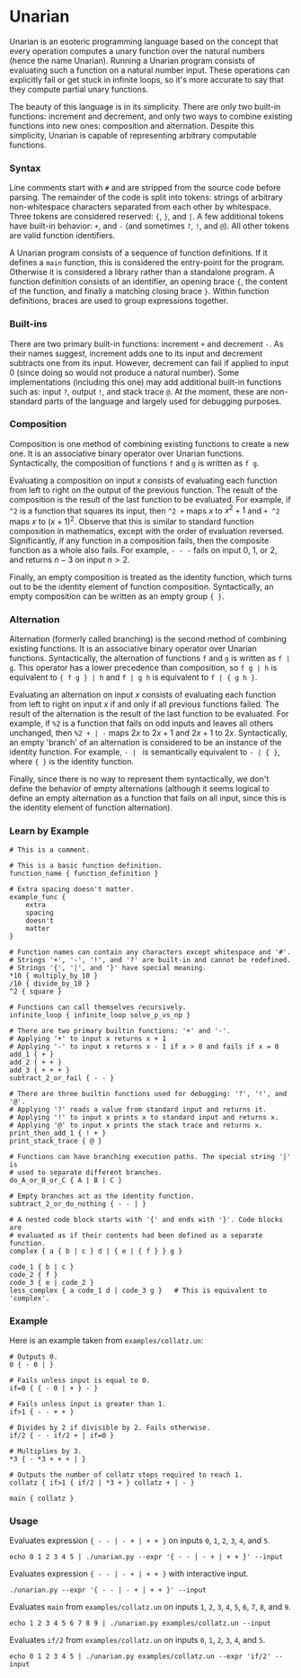 # Unarian

Unarian is an esoteric programming language based on the concept that every operation computes a unary function over the natural numbers (hence the name Unarian). Running a Unarian program consists of evaluating such a function on a natural number input. These operations can explicitly fail or get stuck in infinite loops, so it's more accurate to say that they compute partial unary functions.

The beauty of this language is in its simplicity. There are only two built-in functions: increment and decrement, and only two ways to combine existing functions into new ones: composition and alternation. Despite this simplicity, Unarian is capable of representing arbitrary computable functions.



### Syntax

Line comments start with `#` and are stripped from the source code before parsing. The remainder of the code is split into tokens: strings of arbitrary non-whitespace characters separated from each other by whitespace. Three tokens are considered reserved: `{`, `}`, and `|`. A few additional tokens have built-in behavior: `+`, and `-` (and sometimes `?`, `!`, and `@`). All other tokens are valid function identifiers.

A Unarian program consists of a sequence of function definitions. If it defines a `main` function, this is considered the entry-point for the program. Otherwise it is considered a library rather than a standalone program. A function definition consists of an identifier, an opening brace `{`, the content of the function, and finally a matching closing brace `}`. Within function definitions, braces are used to group expressions together.



### Built-ins

There are two primary built-in functions: increment `+` and decrement `-`. As their names suggest, increment adds one to its input and decrement subtracts one from its input. However, decrement can fail if applied to input $0$ (since doing so would not produce a natural number). Some implementations (including this one) may add additional built-in functions such as: input `?`, output `!`, and stack trace `@`. At the moment, these are non-standard parts of the language and largely used for debugging purposes.



### Composition

Composition is one method of combining existing functions to create a new one. It is an associative binary operator over Unarian functions. Syntactically, the composition of functions `f` and `g` is written as `f g`.

Evaluating a composition on input $x$ consists of evaluating each function from left to right on the output of the previous function. The result of the composition is the result of the last function to be evaluated. For example, if `^2` is a function that squares its input, then `^2 +` maps $x$ to $x^2 + 1$ and `+ ^2` maps $x$ to $(x + 1)^2$. Observe that this is similar to standard function composition in mathematics, except with the order of evaluation reversed. Significantly, if any function in a composition fails, then the composite function as a whole also fails. For example, `- - -` fails on input $0$, $1$, or $2$, and returns $n - 3$ on input $n > 2$.

Finally, an empty composition is treated as the identity function, which turns out to be the identity element of function composition. Syntactically, an empty composition can be written as an empty group `{ }`.



### Alternation

Alternation (formerly called branching) is the second method of combining existing functions. It is an associative binary operator over Unarian functions. Syntactically, the alternation of functions `f` and `g` is written as `f | g`. This operator has a lower precedence than composition, so `f g | h` is equivalent to `{ f g } | h` and `f | g h` is equivalent to `f | { g h }`.

Evaluating an alternation on input $x$ consists of evaluating each function from left to right on input $x$ if and only if all previous functions failed. The result of the alternation is the result of the last function to be evaluated. For example, if `%2` is a function that fails on odd inputs and leaves all others unchanged, then `%2 + | -` maps $2x$ to $2x + 1$ and $2x + 1$ to $2x$. Syntactically, an empty 'branch' of an alternation is considered to be an instance of the identity function. For example, `- | ` is semantically equivalent to `- | { }`, where `{ }` is the identity function.

Finally, since there is no way to represent them syntactically, we don't define the behavior of empty alternations (although it seems logical to define an empty alternation as a function that fails on all input, since this is the identity element of function alternation).



### Learn by Example

```
# This is a comment.

# This is a basic function definition.
function_name { function_definition }

# Extra spacing doesn't matter.
example_func {
    extra
    spacing
    doesn't
    matter
}

# Function names can contain any characters except whitespace and '#'.
# Strings '+', '-', '!', and '?' are built-in and cannot be redefined.
# Strings '{', '|', and '}' have special meaning.
*10 { multiply_by_10 }
/10 { divide_by_10 }
^2 { square }

# Functions can call themselves recursively.
infinite_loop { infinite_loop solve_p_vs_np }

# There are two primary builtin functions: '+' and '-'.
# Applying '+' to input x returns x + 1
# Applying '-' to input x returns x - 1 if x > 0 and fails if x = 0
add_1 { + }
add_2 { + + }
add_3 { + + + }
subtract_2_or_fail { - - }

# There are three builtin functions used for debugging: '?', '!', and '@'.
# Applying '?' reads a value from standard input and returns it.
# Applying '!' to input x prints x to standard input and returns x.
# Applying '@' to input x prints the stack trace and returns x.
print_then_add_1 { ! + }
print_stack_trace { @ }

# Functions can have branching execution paths. The special string '|' is
# used to separate different branches.
do_A_or_B_or_C { A | B | C }

# Empty branches act as the identity function.
subtract_2_or_do_nothing { - - | }

# A nested code block starts with '{' and ends with '}'. Code blocks are
# evaluated as if their contents had been defined as a separate function.
complex { a { b | c } d | { e | { f } } g }

code_1 { b | c }
code_2 { f }
code_3 { e | code_2 }
less_complex { a code_1 d | code_3 g }   # This is equivalent to 'complex'.
```



### Example

Here is an example taken from `examples/collatz.un`:

```
# Outputs 0.
0 { - 0 | }

# Fails unless input is equal to 0.
if=0 { { - 0 | + } - }

# Fails unless input is greater than 1.
if>1 { - - + + }

# Divides by 2 if divisible by 2. Fails otherwise.
if/2 { - - if/2 + | if=0 }

# Multiplies by 3.
*3 { - *3 + + + | }

# Outputs the number of collatz steps required to reach 1.
collatz { if>1 { if/2 | *3 + } collatz + | - }

main { collatz }
```



### Usage

Evaluates expression `{ - - | - + | + + }` on inputs `0`, `1`, `2`, `3`, `4`, and `5`.

```
echo 0 1 2 3 4 5 | ./unarian.py --expr '{ - - | - + | + + }' --input
```

Evaluates expression `{ - - | - + | + + }` with interactive input.

```
./unarian.py --expr '{ - - | - + | + + }' --input
```

Evaluates `main` from `examples/collatz.un` on inputs `1`, `2`, `3`, `4`, `5`, `6`, `7`, `8`, and `9`.

```
echo 1 2 3 4 5 6 7 8 9 | ./unarian.py examples/collatz.un --input
```

Evaluates `if/2` from `examples/collatz.un` on inputs `0`, `1`, `2`, `3`, `4`, and `5`.

```
echo 0 1 2 3 4 5 | ./unarian.py examples/collatz.un --expr 'if/2' --input
```

